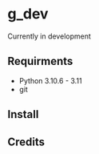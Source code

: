# g_dev
Currently in development

## Requirments
- Python 3.10.6 - 3.11
- git

## Install

## Credits

